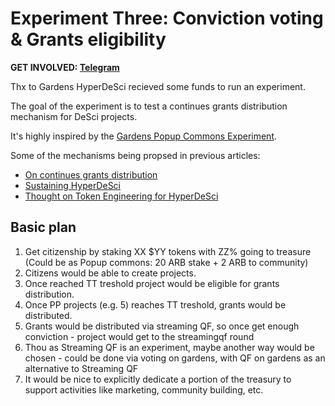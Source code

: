 # Experiment Three: Conviction voting & Grants eligibility

**GET INVOLVED: [Telegram](https://t.me/hyperdesci_chat)**

Thx to Gardens HyperDeSci recieved some funds to run an experiment.

The goal of the experiment is to test a continues grants distribution mechanism for DeSci projects. 

It's highly inspired by the [Gardens Popup Commons Experiment](https://app.gardens.fund/gardens/42161/0x912ce59144191c1204e64559fe8253a0e49e6548/0x0f143af46eef341b3f0dbf98c3ecb47f57067fef).

Some of the mechanisms being propsed in previous articles:
- [On continues grants distribution](./On%20Continues%20Grants%20distribution.md)
- [Sustaining HyperDeSci](./Sustaining%20HyperDeSci.md)
- [Thought on Token Engineering for HyperDeSci](./Thought%20on%20Token%20Engineering%20for%20HyperDeSci.md)

## Basic plan

1. Get citizenship by staking XX $YY tokens with ZZ% going to treasure (Could be as Popup commons: 20 ARB stake + 2 ARB to community)
2. Citizens would be able to create projects.
3. Once reached TT treshold project would be eligible for grants distribution.
4. Once PP projects (e.g. 5) reaches TT treshold, grants would be distributed.
5. Grants would be distributed via streaming QF, so once get enough conviction - project would get to the streamingqf round
6. Thou as Streaming QF is an experiment, maybe another way would be chosen - could be done via voting on gardens, with QF on gardens as an alternative to Streaming QF
7. It would be nice to explicitly dedicate a portion of the treasury to support activities like marketing, community building, etc.


